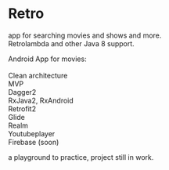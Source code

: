 # Retro
app for searching movies and shows and more.<br>
Retrolambda and other Java 8 support. 

Android App for movies:<br>  
Clean architecture<br>
MVP<br>
Dagger2<br> 
RxJava2, RxAndroid<br>
Retrofit2<br> 
Glide<br>
Realm<br>
Youtubeplayer<br> 
Firebase (soon) <br>

a playground to practice, 
project still in work.

